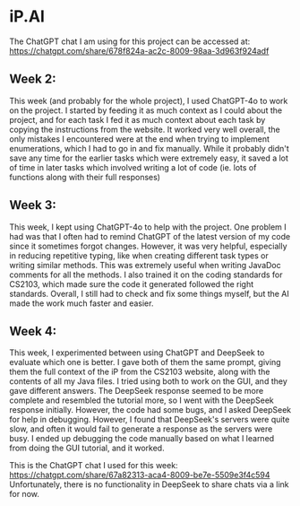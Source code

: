 # iP.AI
The ChatGPT chat I am using for this project can be accessed at: https://chatgpt.com/share/678f824a-ac2c-8009-98aa-3d963f924adf

## Week 2:
This week (and probably for the whole project), I used ChatGPT-4o to work on the project. I started by feeding it as much context as I could about the project, and for each task I fed it as much context about each task by copying the instructions from the website. It worked very well overall, the only mistakes I encountered were at the end when trying to implement enumerations, which I had to go in and fix manually. While it probably didn't save any time for the earlier tasks which were extremely easy, it saved a lot of time in later tasks which involved writing a lot of code (ie. lots of functions along with their full responses)

## Week 3:
This week, I kept using ChatGPT-4o to help with the project. One problem I had was that I often had to remind ChatGPT of the latest version of my code since it sometimes forgot changes. However, it was very helpful, especially in reducing repetitive typing, like when creating different task types or writing similar methods. This was extremely useful when writing JavaDoc comments for all the methods. I also trained it on the coding standards for CS2103, which made sure the code it generated followed the right standards. Overall, I still had to check and fix some things myself, but the AI made the work much faster and easier.

## Week 4:
This week, I experimented between using ChatGPT and DeepSeek to evaluate which one is better. I gave both of them the same prompt, giving them the full context of the iP from the CS2103 website, along with the contents of all my Java files. I tried using both to work on the GUI, and they gave different answers. The DeepSeek response seemed to be more complete and resembled the tutorial more, so I went with the DeepSeek response initially. However, the code had some bugs, and I asked DeepSeek for help in debugging. However, I found that DeepSeek's servers were quite slow, and often it would fail to generate a response as the servers were busy. I ended up debugging the code manually based on what I learned from doing the GUI tutorial, and it worked.

This is the ChatGPT chat I used for this week: https://chatgpt.com/share/67a82313-aca4-8009-be7e-5509e3f4c594
Unfortunately, there is no functionality in DeepSeek to share chats via a link for now.
